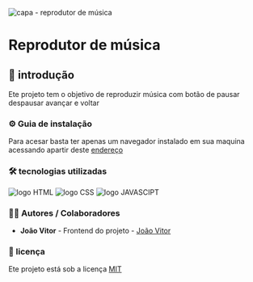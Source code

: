 ![capa - reprodutor de música](https://github.com/JoaoVitor2004/reprodutor-de-musica/assets/143558833/553f399f-14e1-4d3e-80fd-a87626dce6ca)

# Reprodutor de música

## 🎯 introdução

Ete projeto tem o objetivo de reproduzir música com botão de pausar despausar avançar e voltar

### ⚙ Guia de instalação

Para acesar basta ter apenas um navegador instalado em sua maquina acessando apartir deste <a href="https://reprodutor-de-musica.netlify.app">endereço</a>

### 🛠 tecnologias utilizadas

<div>
<img src="https://img.shields.io/badge/HTML5-E34F26?style=for-the-badge&logo=html5&logoColor=white" alt="logo HTML">
<img src="https://img.shields.io/badge/CSS3-1572B6?style=for-the-badge&logo=css3&logoColor=white" alt="logo CSS">
<img src="https://img.shields.io/badge/JavaScript-F7DF1E?style=for-the-badge&logo=javascript&logoColor=black" alt="logo JAVASCIPT">
</div>

### 👨‍💻 Autores / Colaboradores

- **João Vitor** - Frontend do projeto - [João Vitor](https://www.linkedin.com/in/jo%C3%A3o-vitor-souzaa/)

### 📃 licença

Ete projeto está sob a licença [MIT]()
